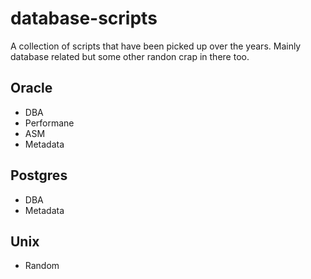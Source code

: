 # database-scripts
A collection of scripts that have been picked up over the years.
Mainly database related but some other randon crap in there too.

## Oracle
* DBA
* Performane
* ASM
* Metadata

## Postgres
* DBA
* Metadata

## Unix
* Random

